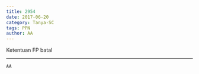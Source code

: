```yaml
---
title: 2954
date: 2017-06-20
category: Tanya-SC
tags: PPN
author: AA
---
```


Ketentuan FP batal

---



`AA`
